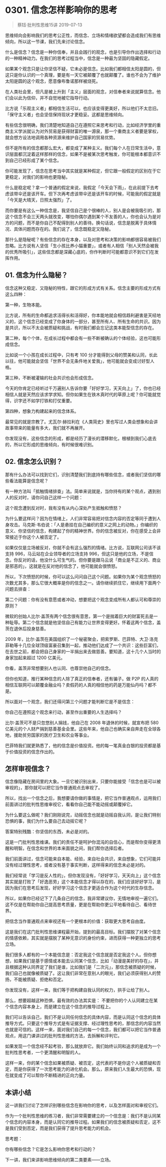 # 0301. 信念怎样影响你的思考
> 蔡钰·批判性思维15讲
2019-07-13

思维倾向会影响我们的思考公正性，而信念、立场和情绪欲望都会造成我们有思维倾向，所以这一节课，我们先来讨论信念。

什么是信念？信念是一种你信奉，并且会践行的观念，也是引导你作出选择和行动的一种精神动力。在我们的思考过程当中，信念是一种最为坚固的隐藏假定。

如果某个观念只是让你坚信不疑，它未必是信念。比如我们都相信太阳是圆的，但这只是你认识的一个真理，要是有一天它被颠覆了也就颠覆了。谁也不会为了维护太阳是圆的这个观念，愿意像布鲁诺那样被烧死。

在人类社会里，但凡是被上升到「主义」层面的观念，对信奉者来说就算信念。他们会以此为信仰，并不自觉地被它指导行动。

比方说「乐观主义者」都相信生活可以，也应该变得更美好，所以他们不太恋旧。「保守主义者」也会坚信保持现状才更稳妥。这都是思维倾向。

有些信念很明确，我们清楚地知道自己在遵照它来思考和行动，比如经济学里的重商主义学派就认为对外贸易是获得财富的唯一源泉，那一个重商主义者要是掌权，就会想方设法地调用各种资源来维护自己国家的贸易优势。

但不是所有的信念都那么宏大，都变成了某种主义。我们每个人在日常生活中，意识层面都沉淀着这样那样的信念，如果不是被某次思考触发，你可能根本都意识不到自己已经形成了某个信念。

你可能发现了，信念在思考当中其实就是某种假定，但它跟一般假定的区别在于它更稳定，对我们的影响也更隐秘。

什么是稳定呢？拿一个普通的假定来说，我假定「今天会下雨」，在此前提下去考虑该带伞还是该开车。但下次再考虑该带伞还是该开车的时候，可能我的假定就是「今天是大晴天，日照太强烈」了。

而你要是有这么一种信念是，我坚信自己是个很棒的人，别人是会被我吸引的，那这个信念不会三天两头就改变，哪怕你偶尔遇到某个不友善的人，你也会认为是对方的问题，而不是你自己不配得到别人的善待。换句话说，信念是脱离于具体情况、具体问题而存在的。我们说了，信念既稳定又隐秘。

那什么是隐秘呢？有些信念的存在本身，以及对思考和决策的影响都很容易被我们忽略。比方说有人坚信「生小孩比养小猫重要」，或者有人相信「别人天然会被我的优秀所吸引」，这些信念都是深藏心底的，你作判断时可能都意识不到它们在发挥作用。

## 01. 信念为什么隐秘？

信念这种又稳定、又隐秘的特性，跟它的形成方式有关系。信念主要的形成方式有这么四种：

第一种，生物本能。

比方说，所有的生命都追求活得长和活得好，你本能地就会相信趋利避害是天经地义的，这个信念已经变成了你身体的一部分，甚至所有人、所有生命的共识。因为是共识，所以不太会被质疑和挑战，有时我们都会忘记这类本能型信念的存在。

第二种，每个个体，在成长过程中都会有一些不断被确认的个体经验，这也可能形成信念。

比如说一个小孩在成长过程中，只有考 100 分才能得到父母的赞美和认同，长此以往，他可能就会坚信「世界不会无条件地关爱我」，他可能就会变成讨好型人格。

第三种，不断被灌输的社会共识也会形成信念。

今天的你肯定已经听过千万遍别人告诉你要「好好学习，天天向上」了，你也已经相信人就是天然应该求学求知。但你如果生在铁木真时代的草原上呢？你可能就觉得，识字还不如学打铁和打仗重要。

第四种，想象力构建起来的信念体系。

最常见的就是宗教了。尤瓦尔·赫拉利在《人类简史》里也写过人类会想象和会讲故事带来的能量有多大，我们就不再展开。

你发现没有，这些信念的形成，都是经历了漫长的潜移默化，根植到我们心底去的，所以它形成的思维倾向，有时候很难识别。

## 02. 信念怎么识别？

那有什么办法可以找到它们，识别清楚我们到底持有哪些信念，或者我们坚信的哪些看法能算是信念呢？

有一种方法叫「抵触情绪排查」法。简单来说就是，当你持有的某个观点，遇到别人的反对时，请你问自己这样一个问题：

这个观念遭到反对时，我有没有从内心深处产生抵触和愤怒？

为什么要这样问？因为在情绪上，人们非常容易把对信念内容的否定等同于遭到人身攻击。马克斯·韦伯说：「人是悬挂在自己编织的意义之网上的动物。」你编织的意义、你坚信的信念，构建起了你的精神世界。你的信念被反对，你在感受上会非常接近于你这个人被否定了。

如果仅仅是立场被反对，你就不会有这么强烈的情绪。比方说，互联网公司该不该支持 996，马云站在企业领导者的立场支持 996，但这只是他的立场，不是信念。你反对的话，他没什么可生气的。但你要是跟马云说「商业是不正义的、商业是邪恶的」，这就是在反对他的信念了，他可能就会很愤怒。

所以，下次愤怒的时候，你可以这么问问自己这个问题。如果你为某个观念愤怒的次数尤其多，那么它很大概率是你的信念之一。请你继续抓住它，继续用下面两个问题去排查：

第二个问题：你有没有意愿或者冲动，想要把这个观念变成所有人都认可和尊崇的原则？

微软的创始人比尔·盖茨有两个信念很有意思，第一个是揣着巨大的财富死去是一种耻辱。第二个信念就是他坚信自己有能力让世界变得更好。怀着这两个信念，盖茨在退休后投身慈善。

2009 年，比尔·盖茨在美国组织了一个秘密聚会，把索罗斯、巴菲特、大卫·洛克菲勒等十几位全球顶级富豪召集到一起，推动他们达成了一个共识：这些巨富们，在去世之前，都会把自己身家的一半捐出来去做慈善。要知道，这十几个人当时的身家加起来超过 1200 亿美元。

你看，盖茨非常想要别人也认同、也尊崇他自己的信念。

但你也知道，推行某种信念的人除了真正的信奉者，还有骗子。做 P2P 的人真的相信互联网可以颠覆金融业吗？卖假药的人真的相信他的药是万能仙丹吗？都不是。

所以面对一个观念，我们还得问第三个问题才能判断它是不是信念：

你自己在遵照这个观念来行动，甚至作出重要的人生选择吗？

比尔·盖茨可不是只忽悠别人捐钱，他自己在 2008 年退休的时候，就宣布把 580 亿美元的个人财产捐到慈善基金会里。这些年来，他自己也确实亲自奔走在全球各地，援助贫穷国家的医疗卫生和农业等事业。

巴菲特我们就更熟悉了，他的信念是价值投资。他的每一笔真金白银的投资都是基于价值投资的信念作出的。

## 怎样审视信念？

信念像隐藏在房间里的大象。一旦它被识别出来，只要你能接受「信念也是可以被审视的」，那你就可以把它当作普通观点去审视了。

所以，找出一个信念之后，我想要请你做的事情是，把它当作普通观点，运用我们前面讲过的批判性思维审视它，看看你自己能不能动摇或颠覆掉它。

为什么要这么做呢？我们刚刚说完，动摇信念也就是动摇自我认同，是让我们特别恐惧的事，我们为什么要自己去动摇它呢？

答案特别残酷：你坚信的东西，未必是对的。

这是一门批判性思维课。我们的责任不是呵护你混沌的自信心，而是帮你变得更清醒和明智。在信念和世界的本来面貌之间，我们帮你选择后者。

我们前面讲过，信念可能来自本能、经验，来自社会共识，来自想象，它们可能并没有经过理性思考，或者没有基于事实判断，这样得来的信念未必是对的。

我们经常说「学习是反人性的」，但你发现没有，「好好学习，天天向上」这个信念其实就是打败了「好逸恶劳」这个本能信念才得以存在的，我们应该好好学习，是因为我们在思考后发现，好好学习这个信念才更适合作为这个时代的生存信念。

所以，如果你已经记下了几条自己的信念，我非常建议你，无情地审视一遍它们。这不仅是在帮助你自己提高思考质量，更是在帮助你更公平地看待自己、看待世界。

把信念当作普通观点来审视还有一个更根本的价值：获取更大思考自由度。

这是我们在这门批判性思维课程最开始，提到的最高目标。我们摆脱了对某个信念的情感依赖，其实就是摆脱了某种无意识的身份约束，进而获得一种更独立的思考立场。

我们很多人都有的一个本能信念是：否定我这个信念就是否定我这个人。但你想想，如果我们是基于感情或本能去认同某个信念，比如「动漫是美好的存在」，并且根据这种认同界定了我们是谁，比如我们是「二次元」，那信念被质疑的时候，我们自己也就像被质疑了。这让我们非常在意别人的眼光，我们必须获得别人的赞扬，不能被质疑、拒绝和否定。

你发现没有，这样一来，我们等于把构建自我认同的权力，拱手让给了别人。

那么，想要超越这种恐惧，最有效的办法其实是： 不要把你的个人认同建立在某个信念内容本身上，而是建立在这个信念的推导过程上。

我们可以告诉自己，我们不是认同任何信念的具体内容，而是认同这个信念的具体推导方式。只要这个推导方式是有证据支撑、经过理性思考的，那信念的内容当然也就是可信的。这样一来，面对我们自己的每一个信念，我们都可以把它当作普通观点，用这门课讲过的批判性思维的方法，去拆解和评判它。

如果发现一个信念经不起考验，那么就放弃它。我们始终认同和追求的是成为一个批判性思考者，一个更清醒和明智的人。

这样一来，你的某个信念如果被质疑、被否定，这代表的不是你这个人被质疑和否定，而是你获得了一次思考能力的进化机会。那么，原来我们人生最大的恐惧，现在就变成了可以帮你不断精进的正向力量。

## 本讲小结

这一讲我们讨论了怎样识别哪些信念在影响你的思考，以及怎样面对和审视它们。

作为一个批判性思维的练习者，我们非常需要建立的一个信念是：我们不是认同某个信念的内容本身，而是认同它的推导过程。如果我们的信念被质疑和否定，这不是我们受到否定，而是我们获得了提升思考能力的机会。

思考题：

你有哪些信念？它是怎么影响你思考和行动的？

下一讲，我们来讲影响思维倾向的第二类要素——立场。

